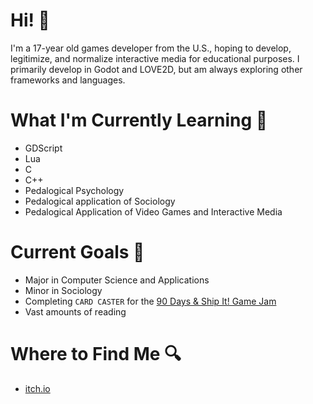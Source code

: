 # Hi! 👋
I'm a 17-year old games developer from the U.S., hoping to develop, legitimize, and normalize interactive media for educational purposes. I primarily develop in Godot and LOVE2D, but am always exploring other frameworks and languages.

# What I'm Currently Learning 📖
- GDScript
- Lua
- C
- C++
- Pedalogical Psychology 
- Pedalogical application of Sociology
- Pedalogical Application of Video Games and Interactive Media

# Current Goals 🔴
- Major in Computer Science and Applications
- Minor in Sociology
- Completing `CARD CASTER` for the [90 Days & Ship It! Game Jam](https://itch.io/jam/90-day-ship-it-jam-2021)
- Vast amounts of reading

# Where to Find Me 🔍
- [itch.io](https://aldats.itch.io/)

<!---
azmec/azmec is a ✨ special ✨ repository because its `README.md` (this file) appears on your GitHub profile.
You can click the Preview link to take a look at your changes.
--->
